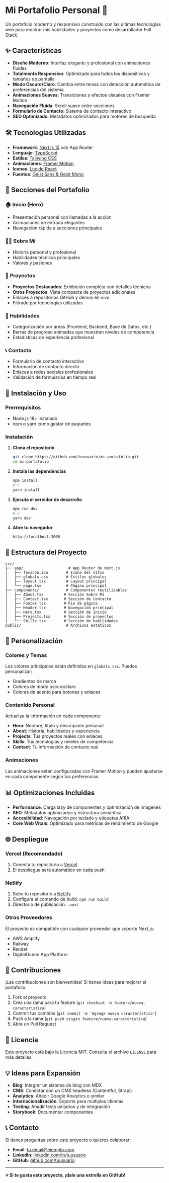 # Mi Portafolio Personal 🚀

Un portafolio moderno y responsivo construido con las últimas tecnologías web para mostrar mis habilidades y proyectos como desarrollador Full Stack.

## ✨ Características

- **Diseño Moderno**: Interfaz elegante y profesional con animaciones fluidas
- **Totalmente Responsivo**: Optimizado para todos los dispositivos y tamaños de pantalla
- **Modo Oscuro/Claro**: Cambia entre temas con detección automática de preferencias del sistema
- **Animaciones Suaves**: Transiciones y efectos visuales con Framer Motion
- **Navegación Fluida**: Scroll suave entre secciones
- **Formulario de Contacto**: Sistema de contacto interactivo
- **SEO Optimizado**: Metadatos optimizados para motores de búsqueda

## 🛠️ Tecnologías Utilizadas

- **Framework**: [Next.js 15](https://nextjs.org/) con App Router
- **Lenguaje**: [TypeScript](https://www.typescriptlang.org/)
- **Estilos**: [Tailwind CSS](https://tailwindcss.com/)
- **Animaciones**: [Framer Motion](https://www.framer.com/motion/)
- **Iconos**: [Lucide React](https://lucide.dev/)
- **Fuentes**: [Geist Sans & Geist Mono](https://vercel.com/font)

## 📱 Secciones del Portafolio

### 🏠 Inicio (Hero)
- Presentación personal con llamadas a la acción
- Animaciones de entrada elegantes
- Navegación rápida a secciones principales

### 👨‍💻 Sobre Mí
- Historia personal y profesional
- Habilidades técnicas principales
- Valores y pasiones

### 💼 Proyectos
- **Proyectos Destacados**: Exhibición completa con detalles técnicos
- **Otros Proyectos**: Vista compacta de proyectos adicionales
- Enlaces a repositorios GitHub y demos en vivo
- Filtrado por tecnologías utilizadas

### 🎯 Habilidades
- Categorización por áreas (Frontend, Backend, Base de Datos, etc.)
- Barras de progreso animadas que muestran niveles de competencia
- Estadísticas de experiencia profesional

### 📞 Contacto
- Formulario de contacto interactivo
- Información de contacto directo
- Enlaces a redes sociales profesionales
- Validación de formularios en tiempo real

## 🚀 Instalación y Uso

### Prerrequisitos
- Node.js 18+ instalado
- npm o yarn como gestor de paquetes

### Instalación

1. **Clona el repositorio**
   ```bash
   git clone https://github.com/tuusuario/mi-portafolio.git
   cd mi-portafolio
   ```

2. **Instala las dependencias**
   ```bash
   npm install
   # o
   yarn install
   ```

3. **Ejecuta el servidor de desarrollo**
   ```bash
   npm run dev
   # o
   yarn dev
   ```

4. **Abre tu navegador**
   ```
   http://localhost:3000
   ```

## 📂 Estructura del Proyecto

```
src/
├── app/                    # App Router de Next.js
│   ├── favicon.ico        # Icono del sitio
│   ├── globals.css        # Estilos globales
│   ├── layout.tsx         # Layout principal
│   └── page.tsx           # Página principal
├── components/            # Componentes reutilizables
│   ├── About.tsx         # Sección Sobre Mí
│   ├── Contact.tsx       # Sección de Contacto
│   ├── Footer.tsx        # Pie de página
│   ├── Header.tsx        # Navegación principal
│   ├── Hero.tsx          # Sección de inicio
│   ├── Projects.tsx      # Sección de proyectos
│   └── Skills.tsx        # Sección de habilidades
public/                    # Archivos estáticos
```

## 🎨 Personalización

### Colores y Temas
Los colores principales están definidos en `globals.css`. Puedes personalizar:
- Gradientes de marca
- Colores de modo oscuro/claro
- Colores de acento para botones y enlaces

### Contenido Personal
Actualiza la información en cada componente:
- **Hero**: Nombre, título y descripción personal
- **About**: Historia, habilidades y experiencia
- **Projects**: Tus proyectos reales con enlaces
- **Skills**: Tus tecnologías y niveles de competencia
- **Contact**: Tu información de contacto real

### Animaciones
Las animaciones están configuradas con Framer Motion y pueden ajustarse en cada componente según tus preferencias.

## 📊 Optimizaciones Incluidas

- **Performance**: Carga lazy de componentes y optimización de imágenes
- **SEO**: Metadatos optimizados y estructura semántica
- **Accesibilidad**: Navegación por teclado y etiquetas ARIA
- **Core Web Vitals**: Optimizado para métricas de rendimiento de Google

## 🌐 Despliegue

### Vercel (Recomendado)
1. Conecta tu repositorio a [Vercel](https://vercel.com)
2. El despliegue será automático en cada push

### Netlify
1. Sube tu repositorio a [Netlify](https://netlify.com)
2. Configura el comando de build: `npm run build`
3. Directorio de publicación: `.next`

### Otros Proveedores
El proyecto es compatible con cualquier proveedor que soporte Next.js:
- AWS Amplify
- Railway
- Render
- DigitalOcean App Platform

## 🤝 Contribuciones

¡Las contribuciones son bienvenidas! Si tienes ideas para mejorar el portafolio:

1. Fork el proyecto
2. Crea una rama para tu feature (`git checkout -b feature/nueva-caracteristica`)
3. Commit tus cambios (`git commit -m 'Agrega nueva característica'`)
4. Push a la rama (`git push origin feature/nueva-caracteristica`)
5. Abre un Pull Request

## 📄 Licencia

Este proyecto está bajo la Licencia MIT. Consulta el archivo `LICENSE` para más detalles.

## 💡 Ideas para Expansión

- **Blog**: Integrar un sistema de blog con MDX
- **CMS**: Conectar con un CMS headless (Contentful, Strapi)
- **Analytics**: Añadir Google Analytics o similar
- **Internacionalización**: Soporte para múltiples idiomas
- **Testing**: Añadir tests unitarios y de integración
- **Storybook**: Documentar componentes

## 📞 Contacto

Si tienes preguntas sobre este proyecto o quieres colaborar:

- **Email**: tu.email@ejemplo.com
- **LinkedIn**: [linkedin.com/in/tuusuario](https://linkedin.com/in/tuusuario)
- **GitHub**: [github.com/tuusuario](https://github.com/tuusuario)

---

**⭐ Si te gusta este proyecto, ¡dale una estrella en GitHub!**

